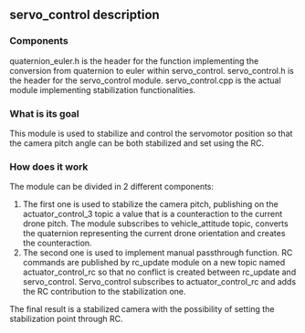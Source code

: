 ## servo_control description
### Components
quaternion_euler.h is the header for the function implementing the conversion from quaternion to euler within servo_control.
servo_control.h is the header for the servo_control module.
servo_control.cpp is the actual module implementing stabilization functionalities.

### What is its goal
This module is used to stabilize and control the servomotor position so that the camera pitch angle can be both stabilized and set using the RC. 

### How does it work
The module can be divided in 2 different components:
1. The first one is used to stabilize the camera pitch, publishing on the actuator_control_3 topic a value that is a counteraction to the current drone pitch. The module subscribes to vehicle_attitude topic, converts the quaternion representing the current drone orientation and creates the counteraction.
2. The second one is used to implement manual passthrough function. RC commands are published by rc_update module on a new topic named actuator_control_rc so that no conflict is created between rc_update and servo_control. Servo_control subscribes to actuator_control_rc and adds the RC contribution to the stabilization one.

The final result is a stabilized camera with the possibility of setting the stabilization point through RC.
